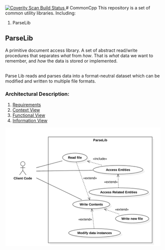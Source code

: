 <a href="https://scan.coverity.com/projects/commoncpp">
  <img alt="Coverity Scan Build Status"
       src="https://scan.coverity.com/projects/21161/badge.svg"/>
</a>
# CommonCpp
This repository is a set of common utility libraries.  Including:

1. ParseLib

## ParseLib
A primitive document access library.  A set of abstract read/write procedures that separates <i>what</i> from <i>how</i>.  That is <i>what</i> data we want to remember, and <i>how</i> the data is stored or implemented. <br></br>

Parse Lib reads and parses data into a format-neutral dataset which can be modified and written to multiple file formats.

### Architectural Description:
1. [Requirements](https://github.com/lmsorenson/CommonCpp/blob/master/libraries/ParseLib/docs/requirements.md#parselib-requirements---v1)</br>
2. [Context View](https://github.com/lmsorenson/CommonCpp/blob/master/libraries/ParseLib/README.md#context)</br>
3. [Functional View](https://github.com/lmsorenson/CommonCpp/blob/master/libraries/ParseLib/README.md#functional-view)</br>
4. [Information View](https://github.com/lmsorenson/CommonCpp/tree/master/libraries/ParseLib#information-view)</br>

<img align="center" src="libraries/ParseLib/docs/images/ParseLibUseCaseDiagram1.png" width="500"/>
